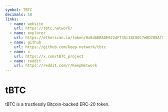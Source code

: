 ```yaml
---
symbol: TBTC
decimals: 18
links:
  - name: website
    url: https://tbtc.network/
  - name: explorer
    url: https://etherscan.io/token/0x8dAEBADE922dF735c38C80C7eBD708Af50815fAa
  - name: github
    url: https://github.com/keep-network/tbtc
  - name: x
    url: https://x.com/tBTC_project
  - name: reddit
    url: https://reddit.com/r/KeepNetwork
---
```


# tBTC

tBTC is a trustlessly Bitcoin-backed ERC-20 token.
